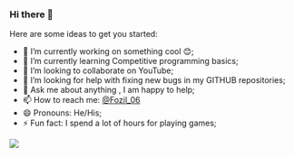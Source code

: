 ### Hi there 👋


Here are some ideas to get you started:

- 🔭 I’m currently working on something cool 😊;
- 🌱 I’m currently learning Competitive programming basics;
- 👯 I’m looking to collaborate on YouTube;
- 🤔 I’m looking for help with fixing new bugs in my GITHUB repositories;
- 💬 Ask me about anything , I am happy to help;
- 📫 How to reach me: [@Fozil_06](https://t.me/Fozil_06)
- 😄 Pronouns: He/His;
- ⚡ Fun fact: I spend a lot of hours for playing games;

<img src="https://github-readme-stats.vercel.app/api?username=FoziljonYoqubjonov&show_icons=true&theme=radical">

